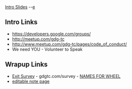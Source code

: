 [Intro Slides](https://docs.google.com/presentation/d/1LTeaX-13TdGpy-xHi5BWUdiz_29PIlgPcMWkuWbO84s/pub?start=true&loop=true&delayms=5000)   --[e](https://docs.google.com/presentation/d/1LTeaX-13TdGpy-xHi5BWUdiz_29PIlgPcMWkuWbO84s/edit)

## Intro Links
- https://developers.google.com/groups/
- http://meetup.com/gdg-tc
- http://www.meetup.com/gdg-tc/pages/code_of_conduct/
- We need YOU - Volunteer to Speak

## Wrapup Links
- [Exit Survey](https://gdgtc.com/survey) - gdgtc.com/survey   - [NAMES FOR WHEEL](https://docs.google.com/spreadsheets/d/1t8y74vOVforwEiS54tpAZ3K2cCBrMT7eD5SjUVM9q_Y/edit#gid=1313331731)
- [editable note page](https://lloydlentz.com/gdg/note.html)
